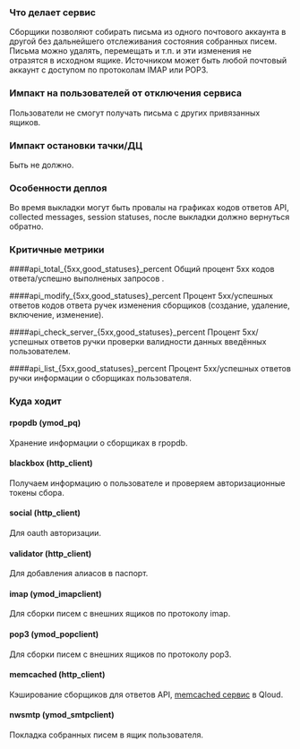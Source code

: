 ### Что делает сервис
Сборщики позволяют собирать письма из одного почтового аккаунта в другой без дальнейшего отслеживания состояния собранных писем.
Письма можно удалять, перемещать и т.п. и эти изменения не отразятся в исходном ящике.
Источником может быть любой почтовый аккаунт с доступом по протоколам IMAP или POP3.


### Импакт на пользователей от отключения сервиса
Пользователи не смогут получать письма с других привязанных ящиков. 


### Импакт остановки тачки/ДЦ
Быть не должно.


### Особенности деплоя
Во время выкладки могут быть провалы на графиках кодов ответов API, collected messages, session statuses, после выкладки должно вернуться обратно.


### Критичные метрики
####api_total_{5xx,good_statuses}_percent
Общий процент 5xx кодов ответа/успешно выполненых запросов .

####api_modify_{5xx,good_statuses}_percent
Процент 5xx/успешных ответов кодов ответа ручек изменения сборщиков (создание, удаление, включение, изменение).

####api_check_server_{5xx,good_statuses}_percent
Процент 5xx/успешных ответов ручки проверки валидности данных введённых пользователем.

####api_list_{5xx,good_statuses}_percent
Процент 5xx/успешных ответов ручки информации о сборщиках пользователя.


### Куда ходит
#### rpopdb (ymod_pq) 
Хранение информации о сборщиках в rpopdb.
#### blackbox (http_client)
Получаем информацию о пользователе и проверяем авторизационные токены сбора.
#### social (http_client)
Для oauth авторизации.
#### validator (http_client)
Для добавления алиасов в паспорт.
#### imap (ymod_imapclient)
Для сборки писем с внешних ящиков по протоколу imap.
#### pop3 (ymod_popclient)
Для сборки писем с внешних ящиков по протоколу pop3.
#### memcached (http_client)
Кэширование сборщиков для ответов API, [memcached сервис]((https://qloud-ext.yandex-team.ru/projects/mail/collectors/memcache)) в Qloud.
#### nwsmtp (ymod_smtpclient)
Покладка собранных писем в ящик пользователя.
